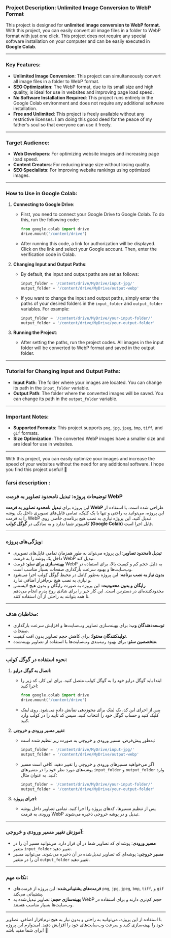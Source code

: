 ### Project Description: Unlimited Image Conversion to WebP Format

This project is designed for **unlimited image conversion to WebP format**. With this project, you can easily convert all image files in a folder to WebP format with just one click. This project does not require any special software installation on your computer and can be easily executed in **Google Colab**.

---

### Key Features:
- **Unlimited Image Conversion**: This project can simultaneously convert all image files in a folder to WebP format.
- **SEO Optimization**: The WebP format, due to its small size and high quality, is ideal for use in websites and improving page load speed.
- **No Software Installation Required**: This project runs entirely in the Google Colab environment and does not require any additional software installation.
- **Free and Unlimited**: This project is freely available without any restrictive licenses. I am doing this good deed for the peace of my father's soul so that everyone can use it freely.

---

### Target Audience:
- **Web Developers**: For optimizing website images and increasing page load speed.
- **Content Creators**: For reducing image size without losing quality.
- **SEO Specialists**: For improving website rankings using optimized images.

---

### How to Use in Google Colab:

1. **Connecting to Google Drive**:
   - First, you need to connect your Google Drive to Google Colab. To do this, run the following code:
     ```python
     from google.colab import drive
     drive.mount('/content/drive')
     ```
   - After running this code, a link for authorization will be displayed. Click on the link and select your Google account. Then, enter the verification code in Colab.

2. **Changing Input and Output Paths**:
   - By default, the input and output paths are set as follows:
     ```python
     input_folder = '/content/drive/MyDrive/input-jpg/'
     output_folder = '/content/drive/MyDrive/output-webp'
     ```
   - If you want to change the input and output paths, simply enter the paths of your desired folders in the `input_folder` and `output_folder` variables. For example:
     ```python
     input_folder = '/content/drive/MyDrive/your-input-folder/'
     output_folder = '/content/drive/MyDrive/your-output-folder'
     ```

3. **Running the Project**:
   - After setting the paths, run the project codes. All images in the input folder will be converted to WebP format and saved in the output folder.

---

### Tutorial for Changing Input and Output Paths:
- **Input Path**: The folder where your images are located. You can change its path in the `input_folder` variable.
- **Output Path**: The folder where the converted images will be saved. You can change its path in the `output_folder` variable.

---

### Important Notes:
- **Supported Formats**: This project supports `png`, `jpg`, `jpeg`, `bmp`, `tiff`, and `gif` formats.
- **Size Optimization**: The converted WebP images have a smaller size and are ideal for use in websites.

---

With this project, you can easily optimize your images and increase the speed of your websites without the need for any additional software. I hope you find this project useful! 🌟

### farsi description :
### توضیحات پروژه: تبدیل نامحدود تصاویر به فرمت WebP

این پروژه برای **تبدیل نامحدود تصاویر به فرمت WebP** طراحی شده است. با استفاده از این پروژه، می‌توانید به راحتی و تنها با یک کلیک، تمامی فایل‌های تصویری داخل یک پوشه را به فرمت WebP تبدیل کنید. این پروژه نیازی به نصب هیچ برنامه‌ی خاصی روی کامپیوتر شما ندارد و به سادگی در **گوگل کولب (Google Colab)** قابل اجرا است.

---

### ویژگی‌های پروژه:
- **تبدیل نامحدود تصاویر**: این پروژه می‌تواند به طور همزمان تمامی فایل‌های تصویری داخل یک پوشه را به فرمت WebP تبدیل کند.
- **بهینه‌سازی برای سئو**: فرمت WebP به دلیل حجم کم و کیفیت بالا، برای استفاده در وب‌سایت‌ها و بهبود سرعت بارگذاری صفحات بسیار مناسب است.
- **بدون نیاز به نصب برنامه**: این پروژه به‌طور کامل در محیط گوگل کولب اجرا می‌شود و نیازی به نصب هیچ نرم‌افزار اضافی ندارد.
- **رایگان و بدون محدودیت**: این پروژه به صورت رایگان و بدون هیچ لایسنس محدودکننده‌ای در دسترس است. این کار خیر را برای شادی روح پدرم انجام می‌دهم تا همه بتوانند به راحتی از آن استفاده کنند.

---

### مخاطبان هدف:
- **توسعه‌دهندگان وب**: برای بهینه‌سازی تصاویر وب‌سایت‌ها و افزایش سرعت بارگذاری صفحات.
- **تولیدکنندگان محتوا**: برای کاهش حجم تصاویر بدون افت کیفیت.
- **متخصصین سئو**: برای بهبود رتبه‌بندی وب‌سایت‌ها با استفاده از تصاویر بهینه‌شده.

---

### نحوه استفاده در گوگل کولب:

1. **اتصال به گوگل درایو**:
   - ابتدا باید گوگل درایو خود را به گوگل کولب متصل کنید. برای این کار، کد زیر را اجرا کنید:
     ```python
     from google.colab import drive
     drive.mount('/content/drive')
     ```
   - پس از اجرای این کد، یک لینک برای مجوزدهی نمایش داده می‌شود. روی لینک کلیک کنید و حساب گوگل خود را انتخاب کنید. سپس کد تأیید را در کولب وارد کنید.

2. **تغییر مسیر ورودی و خروجی**:
   - به‌طور پیش‌فرض، مسیر ورودی و خروجی به صورت زیر تنظیم شده است:
     ```python
     input_folder = '/content/drive/MyDrive/input-jpg/'
     output_folder = '/content/drive/MyDrive/output-webp'
     ```
   - اگر می‌خواهید مسیرهای ورودی و خروجی را تغییر دهید، کافی است مسیر پوشه‌های مورد نظر خود را در متغیرهای `input_folder` و `output_folder` وارد کنید. به عنوان مثال:
     ```python
     input_folder = '/content/drive/MyDrive/your-input-folder/'
     output_folder = '/content/drive/MyDrive/your-output-folder'
     ```

3. **اجرای پروژه**:
   - پس از تنظیم مسیرها، کدهای پروژه را اجرا کنید. تمامی تصاویر داخل پوشه ورودی به فرمت WebP تبدیل و در پوشه خروجی ذخیره می‌شوند.

---

### آموزش تغییر مسیر ورودی و خروجی:
- **مسیر ورودی**: پوشه‌ای که تصاویر شما در آن قرار دارد. می‌توانید مسیر آن را در متغیر `input_folder` تغییر دهید.
- **مسیر خروجی**: پوشه‌ای که تصاویر تبدیل‌شده در آن ذخیره می‌شوند. می‌توانید مسیر آن را در متغیر `output_folder` تغییر دهید.

---

### نکات مهم:
- **فرمت‌های پشتیبانی‌شده**: این پروژه از فرمت‌های `png`, `jpg`, `jpeg`, `bmp`, `tiff`, و `gif` پشتیبانی می‌کند.
- **بهینه‌سازی حجم**: تصاویر تبدیل‌شده به WebP حجم کم‌تری دارند و برای استفاده در وب‌سایت‌ها بسیار مناسب هستند.

---

با استفاده از این پروژه، می‌توانید به راحتی و بدون نیاز به هیچ نرم‌افزار اضافی، تصاویر خود را بهینه‌سازی کنید و سرعت وب‌سایت‌های خود را افزایش دهید. امیدوارم این پروژه برای شما مفید باشد! 🌟

